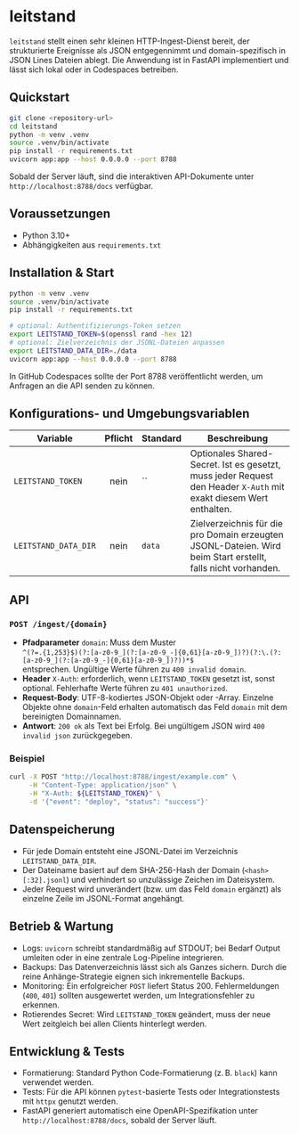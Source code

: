 # leitstand

`leitstand` stellt einen sehr kleinen HTTP-Ingest-Dienst bereit, der strukturierte Ereignisse
als JSON entgegennimmt und domain-spezifisch in JSON Lines Dateien ablegt. Die Anwendung ist in
FastAPI implementiert und lässt sich lokal oder in Codespaces betreiben.

## Quickstart
```bash
git clone <repository-url>
cd leitstand
python -m venv .venv
source .venv/bin/activate
pip install -r requirements.txt
uvicorn app:app --host 0.0.0.0 --port 8788
```

Sobald der Server läuft, sind die interaktiven API-Dokumente unter
`http://localhost:8788/docs` verfügbar.

## Voraussetzungen
* Python 3.10+
* Abhängigkeiten aus `requirements.txt`

## Installation & Start
```bash
python -m venv .venv
source .venv/bin/activate
pip install -r requirements.txt

# optional: Authentifizierungs-Token setzen
export LEITSTAND_TOKEN=$(openssl rand -hex 12)
# optional: Zielverzeichnis der JSONL-Dateien anpassen
export LEITSTAND_DATA_DIR=./data
uvicorn app:app --host 0.0.0.0 --port 8788
```

In GitHub Codespaces sollte der Port 8788 veröffentlicht werden, um Anfragen an die API senden zu können.

## Konfigurations- und Umgebungsvariablen
| Variable               | Pflicht | Standard | Beschreibung |
|------------------------|:-------:|----------|--------------|
| `LEITSTAND_TOKEN`      | nein    | ``       | Optionales Shared-Secret. Ist es gesetzt, muss jeder Request den Header `X-Auth` mit exakt diesem Wert enthalten. |
| `LEITSTAND_DATA_DIR`   | nein    | `data`   | Zielverzeichnis für die pro Domain erzeugten JSONL-Dateien. Wird beim Start erstellt, falls nicht vorhanden. |

## API
### `POST /ingest/{domain}`
* **Pfadparameter** `domain`: Muss dem Muster  
  `^(?=.{1,253}$)(?:[a-z0-9_](?:[a-z0-9_-]{0,61}[a-z0-9_])?)(?:\.(?:[a-z0-9_](?:[a-z0-9_-]{0,61}[a-z0-9_])?))*$`  
  entsprechen. Ungültige Werte führen zu `400 invalid domain`.
* **Header** `X-Auth`: erforderlich, wenn `LEITSTAND_TOKEN` gesetzt ist, sonst optional. Fehlerhafte Werte führen zu `401 unauthorized`.
* **Request-Body**: UTF-8-kodiertes JSON-Objekt oder -Array. Einzelne Objekte ohne `domain`-Feld erhalten automatisch das Feld `domain` mit dem bereinigten Domainnamen.
* **Antwort**: `200 ok` als Text bei Erfolg. Bei ungültigem JSON wird `400 invalid json` zurückgegeben.

### Beispiel
```bash
curl -X POST "http://localhost:8788/ingest/example.com" \
     -H "Content-Type: application/json" \
     -H "X-Auth: ${LEITSTAND_TOKEN}" \
     -d '{"event": "deploy", "status": "success"}'
```

## Datenspeicherung
* Für jede Domain entsteht eine JSONL-Datei im Verzeichnis `LEITSTAND_DATA_DIR`.
* Der Dateiname basiert auf dem SHA-256-Hash der Domain (`<hash>[:32].jsonl`) und verhindert so unzulässige Zeichen im Dateisystem.
* Jeder Request wird unverändert (bzw. um das Feld `domain` ergänzt) als einzelne Zeile im JSONL-Format angehängt.

## Betrieb & Wartung
* Logs: `uvicorn` schreibt standardmäßig auf STDOUT; bei Bedarf Output umleiten oder in eine zentrale Log-Pipeline integrieren.
* Backups: Das Datenverzeichnis lässt sich als Ganzes sichern. Durch die reine Anhänge-Strategie eignen sich inkrementelle Backups.
* Monitoring: Ein erfolgreicher `POST` liefert Status 200. Fehlermeldungen (`400`, `401`) sollten ausgewertet werden, um Integrationsfehler zu erkennen.
* Rotierendes Secret: Wird `LEITSTAND_TOKEN` geändert, muss der neue Wert zeitgleich bei allen Clients hinterlegt werden.

## Entwicklung & Tests
* Formatierung: Standard Python Code-Formatierung (z. B. `black`) kann verwendet werden.
* Tests: Für die API können `pytest`-basierte Tests oder Integrationstests mit `httpx` genutzt werden.
* FastAPI generiert automatisch eine OpenAPI-Spezifikation unter `http://localhost:8788/docs`, sobald der Server läuft.
